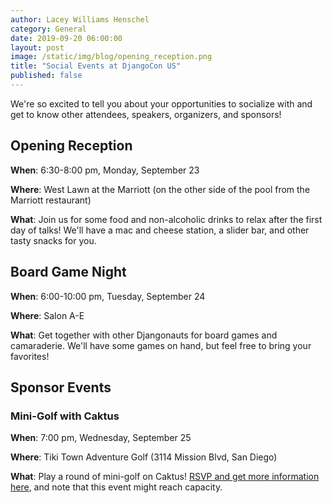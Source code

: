 ```yaml
---
author: Lacey Williams Henschel
category: General
date: 2019-09-20 06:00:00
layout: post
image: /static/img/blog/opening_reception.png
title: "Social Events at DjangoCon US"
published: false
---
```


We're so excited to tell you about your opportunities to socialize with and get to know other attendees, speakers, organizers, and sponsors!

## Opening Reception

**When**: 6:30-8:00 pm, Monday, September 23

**Where**: West Lawn at the Marriott (on the other side of the pool from the Marriott restaurant)

**What**: Join us for some food and non-alcoholic drinks to relax after the first day of talks! We'll have a mac and cheese station, a slider bar, and other tasty snacks for you.

## Board Game Night

**When**: 6:00-10:00 pm, Tuesday, September 24

**Where**: Salon A-E

**What**: Get together with other Djangonauts for board games and camaraderie. We'll have some games on hand, but feel free to bring your favorites!

## Sponsor Events

### Mini-Golf with Caktus

**When**: 7:00 pm, Wednesday, September 25

**Where**: Tiki Town Adventure Golf (3114 Mission Blvd, San Diego)

**What**: Play a round of mini-golf on Caktus! [RSVP and get more information here](/news/caktus-blog-1/), and note that this event might reach capacity.
